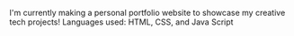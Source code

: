 I'm currently making a personal portfolio website to showcase my creative tech projects!
Languages used: HTML, CSS, and Java Script

